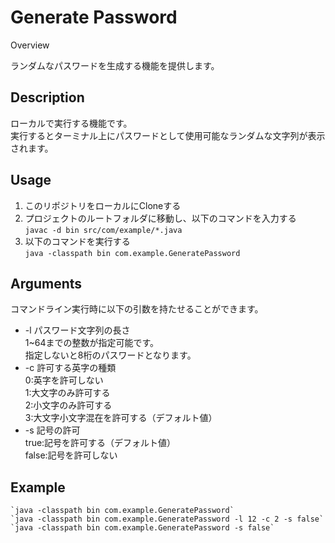 Generate Password  
====

Overview  

ランダムなパスワードを生成する機能を提供します。  

## Description

ローカルで実行する機能です。  
実行するとターミナル上にパスワードとして使用可能なランダムな文字列が表示されます。  

## Usage

1. このリポジトリをローカルにCloneする  
2. プロジェクトのルートフォルダに移動し、以下のコマンドを入力する  
    `javac -d bin src/com/example/*.java`  
3. 以下のコマンドを実行する  
    `java -classpath bin com.example.GeneratePassword`  
    
## Arguments

コマンドライン実行時に以下の引数を持たせることができます。  
* -l パスワード文字列の長さ  
    1~64までの整数が指定可能です。  
    指定しないと8桁のパスワードとなります。  
* -c 許可する英字の種類  
    0:英字を許可しない  
    1:大文字のみ許可する  
    2:小文字のみ許可する  
    3:大文字小文字混在を許可する（デフォルト値）  
* -s 記号の許可  
    true:記号を許可する（デフォルト値）  
    false:記号を許可しない  
    
## Example
    `java -classpath bin com.example.GeneratePassword`
    `java -classpath bin com.example.GeneratePassword -l 12 -c 2 -s false`
    `java -classpath bin com.example.GeneratePassword -s false`
